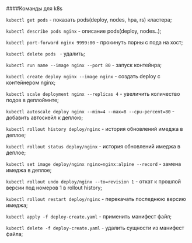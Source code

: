 ####Команды для k8s

```kubectl get pods``` - показать pods(deploy, nodes, hpa, rs) кластера;

```kubectl describe pods nginx``` -  описание pods(deploy, nodes..);

```kubectl port-forward nginx 9999:80``` - прокинуть порны с пода на хост;

```kubectl delete pods ``` - удалить;

```kubectl run name --image nginx --port 80``` - запуск контейнра;

```kubectl create deploy nginx --image nginx``` - создать deploy с контейнером nginx;

```kubectl scale deployment nginx --replicas 4``` - увеличить количество подов в деплоймнте;

```kubectl autoscale deploy nginx --min=4 --max=8 --cpu-percent=80``` - добавить автоскейл к деплою;

```kubectl rollout history deploy/nginx``` - история обновлений имеджа в деплое;

```kubectl rollout status deploy/nginx``` - история обновлений имеджа в деплое;

```kubectl set image deploy/nginx nginx=nginx:alpine --record``` - замена имеджа в деплое;

```kubectl rollout undo deploy/nginx --to=revision 1``` - откат к прошлой версии под номеров 1 в rollout history;

```kubectl rollout restart deploy/nginx``` - перекачать последнюю версию имеджа;

```kubectl apply -f deploy-create.yaml``` - применить манифест файл;

```kubectl delete -f deploy-create.yaml``` - удалить сущности из манифест файла;

